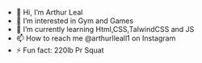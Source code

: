 - 👋 Hi, I’m Arthur Leal
- 👀 I’m interested in Gym and Games
- 🌱 I’m currently learning Html,CSS,TalwindCSS and JS
- 📫 How to reach me @arthurlleall1 on Instagram
- ⚡ Fun fact: 220lb Pr Squat

<!---
ArthurDevLeal/ArthurDevLeal is a ✨ special ✨ repository because its `README.md` (this file) appears on your GitHub profile.
You can click the Preview link to take a look at your changes.
--->
